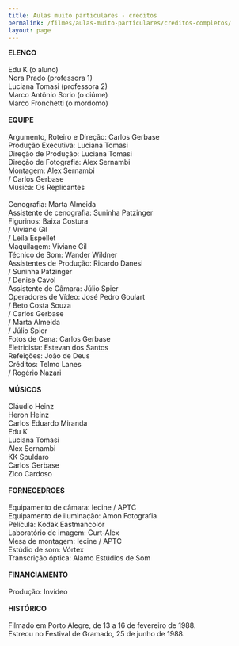 ```yaml
---
title: Aulas muito particulares - creditos
permalink: /filmes/aulas-muito-particulares/creditos-completos/
layout: page
---
```

**ELENCO**\
\
Edu K (o aluno)\
Nora Prado (professora 1)\
Luciana Tomasi (professora 2)\
Marco Antônio Sorio (o ciúme)\
Marco Fronchetti (o mordomo)\
\
**EQUIPE**\
\
Argumento, Roteiro e Direção: Carlos Gerbase\
Produção Executiva: Luciana Tomasi\
Direção de Produção: Luciana Tomasi\
Direção de Fotografia: Alex Sernambi\
Montagem: Alex Sernambi\
/ Carlos Gerbase\
Música: Os Replicantes\
\
Cenografia: Marta Almeida\
Assistente de cenografia: Suninha Patzinger\
Figurinos: Baixa Costura\
/ Viviane Gil\
/ Leila Espellet\
Maquilagem: Viviane Gil\
Técnico de Som: Wander Wildner\
Assistentes de Produção: Ricardo Danesi\
/ Suninha Patzinger\
/ Denise Cavol\
Assistente de Câmara: Júlio Spier\
Operadores de Vídeo: José Pedro Goulart\
/ Beto Costa Souza\
/ Carlos Gerbase\
/ Marta Almeida\
/ Júlio Spier\
Fotos de Cena: Carlos Gerbase\
Eletricista: Estevan dos Santos\
Refeições: João de Deus\
Créditos: Telmo Lanes\
/ Rogério Nazari\
\
**MÚSICOS**\
\
Cláudio Heinz\
Heron Heinz\
Carlos Eduardo Miranda\
Edu K\
Luciana Tomasi\
Alex Sernambi\
KK Spuldaro\
Carlos Gerbase\
Zico Cardoso\
\
**FORNECEDROES**\
\
Equipamento de câmara: Iecine / APTC\
Equipamento de iluminação: Amon Fotografia\
Película: Kodak Eastmancolor\
Laboratório de imagem: Curt-Alex\
Mesa de montagem: Iecine / APTC\
Estúdio de som: Vórtex\
Transcrição óptica: Alamo Estúdios de Som\
\
**FINANCIAMENTO**\
\
Produção: Invídeo\
\
**HISTÓRICO**\
\
Filmado em Porto Alegre, de 13 a 16 de fevereiro de 1988.\
Estreou no Festival de Gramado, 25 de junho de 1988.